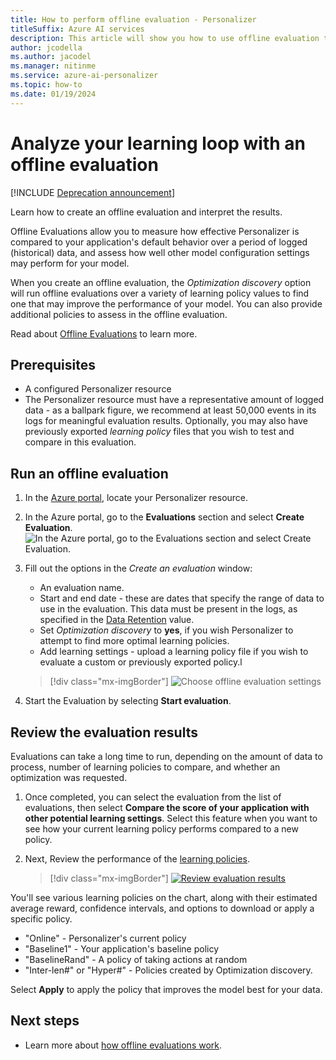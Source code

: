 ```yaml
---
title: How to perform offline evaluation - Personalizer
titleSuffix: Azure AI services
description: This article will show you how to use offline evaluation to measure effectiveness of your app and analyze your learning loop.
author: jcodella
ms.author: jacodel
ms.manager: nitinme
ms.service: azure-ai-personalizer
ms.topic: how-to
ms.date: 01/19/2024
---
```


# Analyze your learning loop with an offline evaluation

[!INCLUDE [Deprecation announcement](includes/deprecation.md)]

Learn how to create an offline evaluation and interpret the results.

Offline Evaluations allow you to measure how effective Personalizer is compared to your application's default behavior over a period of logged (historical) data, and assess how well other model configuration settings may perform for your model.

When you create an offline evaluation, the _Optimization discovery_ option will run offline evaluations over a variety of learning policy values to find one that may improve the performance of your model. You can also provide additional policies to assess in the offline evaluation.

Read about [Offline Evaluations](concepts-offline-evaluation.md) to learn more.

## Prerequisites

* A configured Personalizer resource
* The Personalizer resource must have a representative amount of logged data - as a ballpark figure, we recommend at least 50,000 events in its logs for meaningful evaluation results. Optionally, you may also have previously exported _learning policy_ files that you wish to test and compare in this evaluation.

## Run an offline evaluation

1. In the [Azure portal](https://azure.microsoft.com/pricing/purchase-options/azure-account?cid=msft_learn), locate your Personalizer resource.
1. In the Azure portal, go to the **Evaluations** section and select **Create Evaluation**.
    ![In the Azure portal, go to the **Evaluations** section and select **Create Evaluation**.](./media/offline-evaluation/create-new-offline-evaluation.png)
1. Fill out the options in the _Create an evaluation_ window:

    * An evaluation name.
    * Start and end date - these are dates that specify the range of data to use in the evaluation. This data must be present in the logs, as specified in the [Data Retention](how-to-settings.md) value.
    * Set _Optimization discovery_ to **yes**, if you wish Personalizer to attempt to find more optimal learning policies.
    * Add learning settings - upload a learning policy file if you wish to evaluate a custom or previously exported policy.l

    > [!div class="mx-imgBorder"]
    > ![Choose offline evaluation settings](./media/offline-evaluation/create-an-evaluation-form.png)

1. Start the Evaluation by selecting **Start evaluation**.

## Review the evaluation results

Evaluations can take a long time to run, depending on the amount of data to process, number of learning policies to compare, and whether an optimization was requested.

1. Once completed, you can select the evaluation from the list of evaluations, then select **Compare the score of your application with other potential learning settings**. Select this feature when you want to see how your current learning policy performs compared to a new policy.

1. Next, Review the performance of the [learning policies](concepts-offline-evaluation.md#discovering-the-optimized-learning-policy).

    > [!div class="mx-imgBorder"]
    > [![Review evaluation results](./media/offline-evaluation/evaluation-results.png)](./media/offline-evaluation/evaluation-results.png#lightbox)

You'll see various learning policies on the chart, along with their estimated average reward, confidence intervals, and options to download or apply a specific policy.
- "Online" - Personalizer's current policy
- "Baseline1" - Your application's baseline policy
- "BaselineRand" - A policy of taking actions at random
- "Inter-len#" or "Hyper#"  - Policies created by Optimization discovery.

Select **Apply** to apply the policy that improves the model best for your data.


## Next steps

* Learn more about [how offline evaluations work](concepts-offline-evaluation.md).
